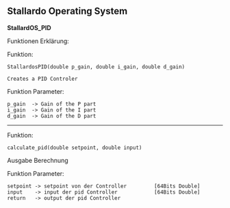 ## **Stallardo Operating System**
**StallardOS_PID**



Funktionen Erklärung:


Funktion:
```
StallardosPID(double p_gain, double i_gain, double d_gain)

Creates a PID Controler
```

Funktion Parameter:
```
p_gain  -> Gain of the P part
i_gain  -> Gain of the I part
d_gain  -> Gain of the D part
```


___________________________________________________________________________________


Funktion:
```
calculate_pid(double setpoint, double input)
```
Ausgabe Berechnung

Funktion Parameter:
```
setpoint -> setpoint von der Controller         [64Bits Double]
input    -> input der pid Controller            [64Bits Double]
return   -> output der pid Controller
```
